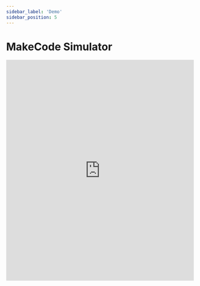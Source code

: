 ```yaml
---
sidebar_label: 'Demo'
sidebar_position: 5
---
```


# MakeCode Simulator

<div style="position:relative;height:0;padding-bottom:117.6%;overflow:hidden;"><iframe style="position:absolute;top:0;left:0;width:100%;height:100%;" src="https://arcade.makecode.com/---run?id=_ay47z3Yy0TrT" allowfullscreen="allowfullscreen" sandbox="allow-popups allow-forms allow-scripts allow-same-origin" frameborder="0"></iframe></div>